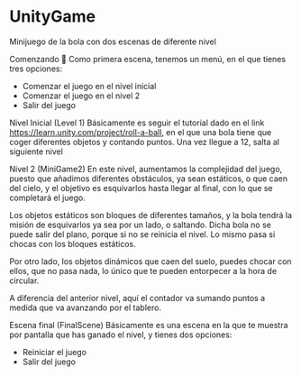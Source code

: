 # UnityGame
Minijuego de la bola con dos escenas de diferente nivel


Comenzando 🚀
Como primera escena, tenemos un menú, en el que tienes tres opciones: 
- Comenzar el juego en el nivel inicial
- Comenzar el juego en el nivel 2
- Salir del juego



Nivel Inicial (Level 1)
Básicamente es seguir el tutorial dado en el link https://learn.unity.com/project/roll-a-ball, en el que una bola tiene que coger diferentes objetos y contando puntos. Una vez llegue a 12, salta al siguiente nivel


Nivel 2 (MiniGame2)
En este nivel, aumentamos la complejidad del juego, puesto que añadimos diferentes obstáculos, ya sean estáticos, o que caen del cielo, y el objetivo es esquivarlos hasta llegar al final, con lo que se completará el juego.

Los objetos estáticos son bloques de diferentes tamaños, y la bola tendrá la misión de esquivarlos ya sea por un lado, o saltando. Dicha bola no se puede salir del plano, porque si no se reinicia el nivel. Lo mismo pasa si chocas con los bloques estáticos.

Por otro lado, los objetos dinámicos que caen del suelo, puedes chocar con ellos, que no pasa nada, lo único que te pueden entorpecer a la hora de circular.

A diferencia del anterior nivel, aquí el contador va sumando puntos a medida que va avanzando por el tablero.

Escena final (FinalScene) 
Básicamente es una escena en la que te muestra por pantalla que has ganado el nivel, y tienes dos opciones:
- Reiniciar el juego
- Salir del juego

